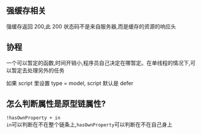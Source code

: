 ## 强缓存相关

强缓存返回 200,此 200 状态码不是来自服务器,而是缓存的资源的响应头

## 协程

一个可以暂定的函数,时间开销小,程序员自己决定在哪暂定。在单线程的情况下,可以暂定去处理另外的任务

如果 script 里设置 type = model, script 默认是 defer

## 怎么判断属性是原型链属性?

`!hasOwnProperty + in`  
`in`可以判断在不在整个链条上,`hasOwnProperty`可以判断在不在自己身上

